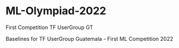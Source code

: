 # ML-Olympiad-2022
First Competition TF UserGroup GT

Baselines for TF UserGroup Guatemala - First ML Competition 2022
